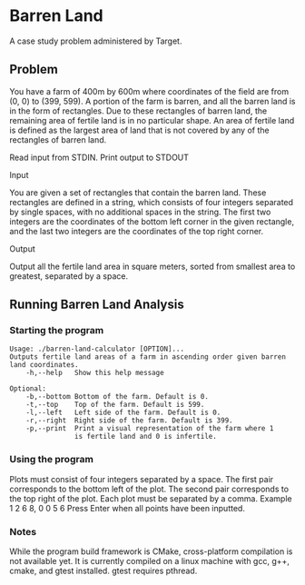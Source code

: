 # Barren Land
A case study problem administered by Target.

## Problem
You have a farm of 400m by 600m where coordinates of the field are from (0, 0) to (399, 599). A portion of the farm is barren, and all the barren land is in the form of rectangles. Due to these rectangles of barren land, the remaining area of fertile land is in no particular shape. An area of fertile land is defined as the largest area of land that is not covered by any of the rectangles of barren land.

Read input from STDIN. Print output to STDOUT

Input

You are given a set of rectangles that contain the barren land. These rectangles are defined in a string, which consists of four integers separated by single spaces, with no additional spaces in the string. The first two integers are the coordinates of the bottom left corner in the given rectangle, and the last two integers are the coordinates of the top right corner.

Output

Output all the fertile land area in square meters, sorted from smallest area to greatest, separated by a space.


## Running Barren Land Analysis
### Starting the program
    Usage: ./barren-land-calculator [OPTION]...
    Outputs fertile land areas of a farm in ascending order given barren land coordinates.
        -h,--help	Show this help message

    Optional:
        -b,--bottom	Bottom of the farm. Default is 0.
        -t,--top    Top of the farm. Default is 599.
        -l,--left   Left side of the farm. Default is 0.
        -r,--right  Right side of the farm. Default is 399.
        -p,--print  Print a visual representation of the farm where 1
                    is fertile land and 0 is infertile.
### Using the program
Plots must consist of four integers separated by a space.
The first pair corresponds to the bottom left of the plot.
The second pair corresponds to the top right of the plot.
Each plot must be separated by a comma.
Example
    1 2 6 8, 0 0 5 6
Press Enter when all points have been inputted.




### Notes
While the program build framework is CMake, cross-platform compilation is not available yet. It is currently compiled on a linux machine with gcc, g++, cmake, and gtest installed. gtest requires pthread.
